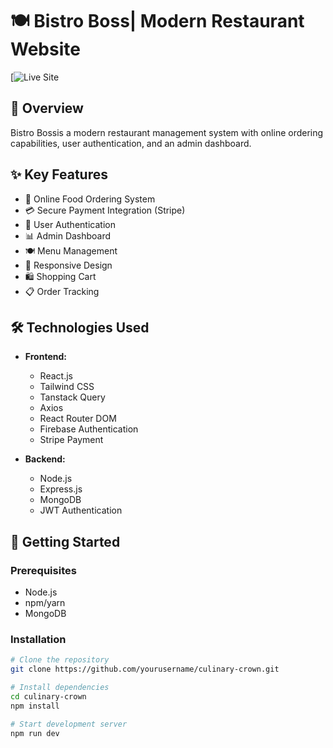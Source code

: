 # 🍽️ Bistro Boss| Modern Restaurant Website

[![Live Site](https://bistro-boss-22521.web.app)


## 🌟 Overview
Bistro Bossis a modern restaurant management system with online ordering capabilities, user authentication, and an admin dashboard.

## ✨ Key Features
- 🛒 Online Food Ordering System
- 💳 Secure Payment Integration (Stripe)
- 👤 User Authentication
- 📊 Admin Dashboard
- 🍽️ Menu Management
- 📱 Responsive Design
- 🛍️ Shopping Cart
- 📋 Order Tracking

## 🛠️ Technologies Used
- **Frontend:**
  - React.js
  - Tailwind CSS
  - Tanstack Query
  - Axios
  - React Router DOM
  - Firebase Authentication
  - Stripe Payment
  
- **Backend:**
  - Node.js
  - Express.js
  - MongoDB
  - JWT Authentication

## 🚀 Getting Started

### Prerequisites
- Node.js
- npm/yarn
- MongoDB

### Installation
```bash
# Clone the repository
git clone https://github.com/yourusername/culinary-crown.git

# Install dependencies
cd culinary-crown
npm install

# Start development server
npm run dev